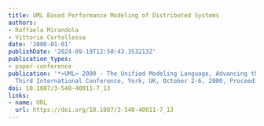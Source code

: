 ```yaml
---
title: UML Based Performance Modeling of Distributed Systems
authors:
- Raffaela Mirandola
- Vittorio Cortellessa
date: '2000-01-01'
publishDate: '2024-09-19T12:50:43.353213Z'
publication_types:
- paper-conference
publication: '*«UML» 2000 - The Unified Modeling Language, Advancing the Standard,
  Third International Conference, York, UK, October 2-6, 2000, Proceedings*'
doi: 10.1007/3-540-40011-7_13
links:
- name: URL
  url: https://doi.org/10.1007/3-540-40011-7_13
---
```

